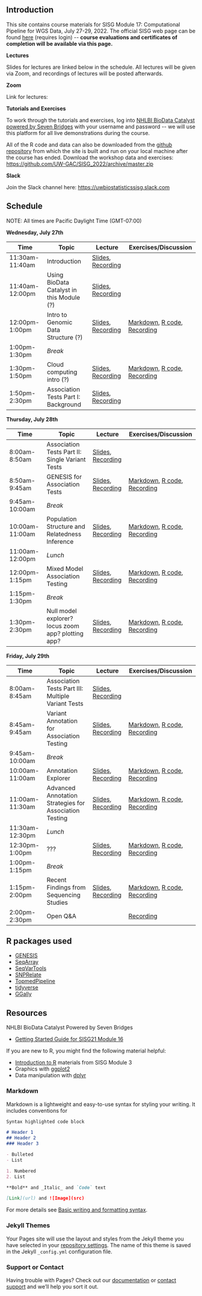 ## Introduction

This site contains course materials for SISG Module 17: Computational Pipeline for WGS Data, July 27-29, 2022. The official SISG web page can be found [here]() (requires login) -- **course evaluations and certificates of completion will be available via this page.**

**Lectures**

Slides for lectures are linked below in the schedule. All lectures will be given via Zoom, and recordings of lectures will be posted afterwards.

**Zoom** 

Link for lectures: 

**Tutorials and Exercises**

To work through the tutorials and exercises, log into [NHLBI BioData Catalyst powered by Seven Bridges](https://platform.sb.biodatacatalyst.nhlbi.nih.gov) with your username and password -- we will use this platform for all live demonstrations during the course.

All of the R code and data can also be downloaded from the [github repository](https://github.com/UW-GAC/SISG_2022) from which the site is built and run on your local machine after the course has ended. Download the workshop data and exercises: https://github.com/UW-GAC/SISG_2022/archive/master.zip

**Slack**

Join the Slack channel here: https://uwbiostatisticssisg.slack.com


## Schedule

NOTE: All times are Pacific Daylight Time (GMT-07:00)

**Wednesday, July 27th**

| Time | Topic | Lecture | Exercises/Discussion |
| --- | --- | --- | --- |
| 11:30am-11:40am | Introduction | [Slides](), [Recording]() | |
| 11:40am-12:00pm | Using BioData Catalyst in this Module (?) | [Slides](), [Recording]() | |
| 12:00pm-1:00pm | Intro to Genomic Data Structure (?) | [Slides](), [Recording]() | [Markdown](), [R code](), [Recording]() |
| 1:00pm-1:30pm | _Break_ | | | 
| 1:30pm-1:50pm | Cloud computing intro (?) | [Slides](), [Recording]() | [Markdown](), [R code](), [Recording]() |
| 1:50pm-2:30pm | Association Tests Part I: Background | [Slides](), [Recording]() | |

**Thursday, July 28th**

| Time | Topic | Lecture | Exercises/Discussion |
| --- | --- | --- | --- |
| 8:00am-8:50am | Association Tests Part II: Single Variant Tests | [Slides](), [Recording]() | |
| 8:50am-9:45am | GENESIS for Association Tests | [Slides](), [Recording]() | [Markdown](), [R code](), [Recording]() |
| 9:45am-10:00am | _Break_ | | | 
| 10:00am-11:00am | Population Structure and Relatedness Inference | [Slides](), [Recording]() | [Markdown](), [R code](), [Recording]() |
| 11:00am-12:00pm | _Lunch_ | | | 
| 12:00pm-1:15pm | Mixed Model Association Testing | [Slides](), [Recording]() | [Markdown](), [R code](), [Recording]() |
| 1:15pm-1:30pm | _Break_ | | |
| 1:30pm-2:30pm | Null model explorer? locus zoom app? plotting app? | [Slides](), [Recording]() | [Markdown](), [R code](), [Recording]() |

**Friday, July 29th**

| Time | Topic | Lecture | Exercises/Discussion |
| --- | --- | --- | --- |
| 8:00am-8:45am | Association Tests Part III: Multiple Variant Tests | [Slides](), [Recording]() | |
| 8:45am-9:45am | Variant Annotation for Association Testing | [Slides](), [Recording]() | [Markdown](), [R code](), [Recording]() |
| 9:45am-10:00am | _Break_ | | | 
| 10:00am-11:00am | Annotation Explorer | [Slides](), [Recording]() | [Markdown](), [R code](), [Recording]() |
| 11:00am-11:30am | Advanced Annotation Strategies for Association Testing | [Slides](), [Recording]() | [Markdown](), [R code](), [Recording]() |
| 11:30am-12:30pm | _Lunch_ | | |
| 12:30pm-1:00pm | ??? | [Slides](), [Recording]() | [Markdown](), [R code](), [Recording]() |
| 1:00pm-1:15pm | _Break_ | | |
| 1:15pm-2:00pm | Recent Findings from Sequencing Studies | [Slides](), [Recording]() | [Markdown](), [R code](), [Recording]() |
| 2:00pm-2:30pm | Open Q&A | | [Recording]() |


## R packages used

- [GENESIS](http://bioconductor.org/packages/release/bioc/html/GENESIS.html)
- [SeqArray](http://bioconductor.org/packages/release/bioc/html/SeqArray.html)
- [SeqVarTools](http://bioconductor.org/packages/release/bioc/html/SeqVarTools.html)
- [SNPRelate](http://bioconductor.org/packages/release/bioc/html/SNPRelate.html)
- [TopmedPipeline](https://github.com/UW-GAC/analysis_pipeline/tree/master/TopmedPipeline)
- [tidyverse](https://www.tidyverse.org)
- [GGally](https://cran.r-project.org/web/packages/GGally)


## Resources

NHLBI BioData Catalyst Powered by Seven Bridges 

- [Getting Started Guide for SISG21 Module 16](https://drive.google.com/file/d/1LMlzot2GXPKCRmLH6BtsOi9PxKAoohYT/view?usp=sharing)

If you are new to R, you might find the following material helpful:

- [Introduction to R](http://faculty.washington.edu/kenrice/rintro/indexSEA15.shtml) materials from SISG Module 3
- Graphics with [ggplot2](https://ggplot2.tidyverse.org/)
- Data manipulation with [dplyr](http://dplyr.tidyverse.org/)









### Markdown

Markdown is a lightweight and easy-to-use syntax for styling your writing. It includes conventions for

```markdown
Syntax highlighted code block

# Header 1
## Header 2
### Header 3

- Bulleted
- List

1. Numbered
2. List

**Bold** and _Italic_ and `Code` text

[Link](url) and ![Image](src)
```

For more details see [Basic writing and formatting syntax](https://docs.github.com/en/github/writing-on-github/getting-started-with-writing-and-formatting-on-github/basic-writing-and-formatting-syntax).

### Jekyll Themes

Your Pages site will use the layout and styles from the Jekyll theme you have selected in your [repository settings](https://github.com/UW-GAC/SISG_2022/settings/pages). The name of this theme is saved in the Jekyll `_config.yml` configuration file.

### Support or Contact

Having trouble with Pages? Check out our [documentation](https://docs.github.com/categories/github-pages-basics/) or [contact support](https://support.github.com/contact) and we’ll help you sort it out.
